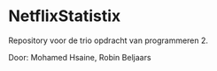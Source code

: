 # NetflixStatistix
Repository voor de trio opdracht van programmeren 2.

Door: Mohamed Hsaine, Robin Beljaars
